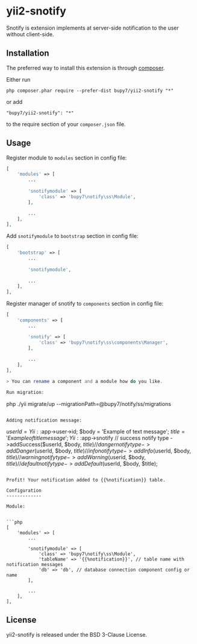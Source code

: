 yii2-snotify
============
Snotify is extension implements at server-side notification to the user without client-side.

Installation
------------

The preferred way to install this extension is through [composer](http://getcomposer.org/download/).

Either run

```
php composer.phar require --prefer-dist bupy7/yii2-snotify "*"
```

or add

```
"bupy7/yii2-snotify": "*"
```

to the require section of your `composer.json` file.


Usage
-----

Register module to `modules` section in config file:

```php
[
    'modules' => [
        ...
        
        'snotifymodule' => [
            'class' => 'bupy7\notify\ss\Module',
        ],

        ...
    ],
],
```

Add `snotifymodule` to `bootstrap` section in config file:

```php
[
    'bootstrap' => [
        ...
        
        'snotifymodule',
    
        ...
    ],
],
```

Register manager of snotify to `components` section in config file:

```php
[
    'components' => [
        ...

        'snotify' => [
            'class' => 'bupy7\notify\ss\components\Manager',
        ],
        
        ...
    ],
],

> You can rename a component and a module how do you like.

Run migration:

```
php ./yii migrate/up --migrationPath=@bupy7/notify/ss/migrations
```

Adding notification message:

```
$userId = Yii::$app->user->id;
$body = 'Example of text message';
$title = 'Example of title message';
Yii::$app->snotify
    // success notify type
    ->addSuccess($userId, $body, $title)
    // danger notify type
    ->addDanger($userId, $body, $title)
    // info notify type
    ->addInfo($userId, $body, $title)
    // warning notify type
    ->addWarning($userid, $body, $title)
    // default notify type
    ->addDefault($userId, $body, $title);
```

Profit! Your notification added to {{%notification}} table.

Configuration
-------------

Module:


```php
[
    'modules' => [
        ...
        
        'snotifymodule' => [
            'class' => 'bupy7\notify\ss\Module',
            'tableName' => '{{%notification}}', // table name with notification messages
            'db' => 'db', // database connection component config or name
        ],

        ...
    ],
],
```

License
-------

yii2-snotify is released under the BSD 3-Clause License.